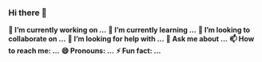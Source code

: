 ### Hi there 👋

**🔭 I’m currently working on ...**
**🌱 I’m currently learning ...**
**👯 I’m looking to collaborate on ...**
**🤔 I’m looking for help with ...**
**💬 Ask me about ...**
**📫 How to reach me: ...**
**😄 Pronouns: ...**
**⚡ Fun fact: ...**
<!--
**iacosta3994/iacosta3994** is a ✨ _special_ ✨ repository because its `README.md` (this file) appears on your GitHub profile.

Here are some ideas to get you started:

- 🔭 I’m currently working on ...
- 🌱 I’m currently learning ...
- 👯 I’m looking to collaborate on ...
- 🤔 I’m looking for help with ...
- 💬 Ask me about ...
- 📫 How to reach me: ...
- 😄 Pronouns: ...
- ⚡ Fun fact: ...
-->
